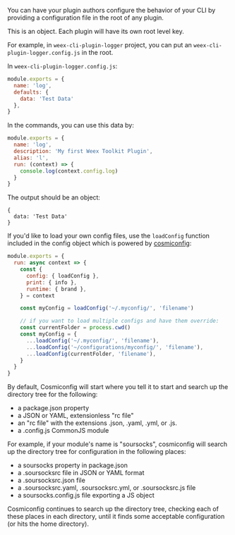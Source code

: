 You can have your plugin authors configure the behavior of your CLI by providing a configuration file in the root of any plugin. 

This is an object. Each plugin will have its own root level key.

For example, in `weex-cli-plugin-logger` project, you can put an `weex-cli-plugin-logger.config.js` in the root.

In `weex-cli-plugin-logger.config.js`:

```javascript
module.exports = {
  name: 'log',
  defaults: {
    data: 'Test Data'
  },
}
```

In the commands, you can use this data by:

```javascript
module.exports = {
  name: 'log',
  description: 'My first Weex Toolkit Plugin',
  alias: 'l',
  run: (context) => {
    console.log(context.config.log)
  }
}
```

The output should be an object:

```
{
  data: 'Test Data'
}
```

If you'd like to load your own config files, use the `loadConfig` function included in the config object which is powered by [cosmiconfig](https://github.com/davidtheclark/cosmiconfig):

```js
module.exports = {
  run: async context => {
    const {
      config: { loadConfig },
      print: { info },
      runtime: { brand },
    } = context

    const myConfig = loadConfig('~/.myconfig/', 'filename')

    // if you want to load multiple configs and have them override:
    const currentFolder = process.cwd()
    const myConfig = {
      ...loadConfig('~/.myconfig/', 'filename'),
      ...loadConfig('~/configurations/myconfig/', 'filename'),
      ...loadConfig(currentFolder, 'filename'),
    }
  }
}
```

By default, Cosmiconfig will start where you tell it to start and search up the directory tree for the following:

- a package.json property
- a JSON or YAML, extensionless "rc file"
- an "rc file" with the extensions .json, .yaml, .yml, or .js.
- a .config.js CommonJS module

For example, if your module's name is "soursocks", cosmiconfig will search up the directory tree for configuration in the following places:

- a soursocks property in package.json
- a .soursocksrc file in JSON or YAML format
- a .soursocksrc.json file
- a .soursocksrc.yaml, .soursocksrc.yml, or .soursocksrc.js file
- a soursocks.config.js file exporting a JS object

Cosmiconfig continues to search up the directory tree, checking each of these places in each directory, until it finds some acceptable configuration (or hits the home directory).
